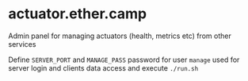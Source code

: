 # actuator.ether.camp

Admin panel for managing actuators (health, metrics etc) from other services
 
Define `SERVER_PORT` and `MANAGE_PASS` password for user `manage` used for server login and clients data access and execute `./run.sh`
 